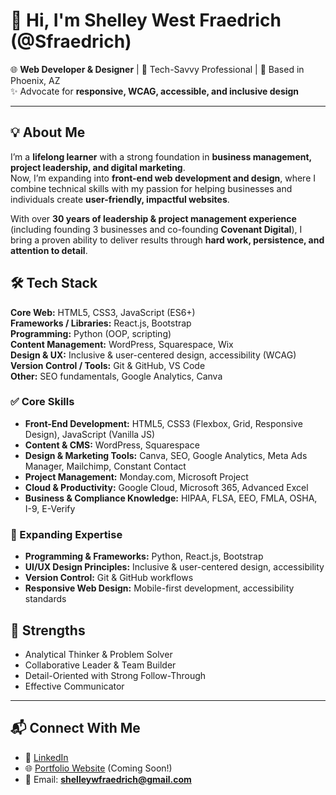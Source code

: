 # 👋 Hi, I'm Shelley West Fraedrich (@Sfraedrich)

🌐 **Web Developer & Designer** | 🎯 Tech-Savvy Professional | 📍 Based in Phoenix, AZ  
✨ Advocate for **responsive, WCAG, accessible, and inclusive design**

---

## 💡 About Me
I’m a **lifelong learner** with a strong foundation in **business management, project leadership, and digital marketing**.  
Now, I’m expanding into **front-end web development and design**, where I combine technical skills with my passion for helping businesses and individuals create **user-friendly, impactful websites**.  

With over **30 years of leadership & project management experience** (including founding 3 businesses and co-founding **Covenant Digital**), I bring a proven ability to deliver results through **hard work, persistence, and attention to detail**.

## 🛠️ Tech Stack

**Core Web:** HTML5, CSS3, JavaScript (ES6+)  
**Frameworks / Libraries:** React.js, Bootstrap  
**Programming:** Python (OOP, scripting)  
**Content Management:** WordPress, Squarespace, Wix  
**Design & UX:** Inclusive & user-centered design, accessibility (WCAG)  
**Version Control / Tools:** Git & GitHub, VS Code  
**Other:** SEO fundamentals, Google Analytics, Canva

### ✅ Core Skills
- **Front-End Development:** HTML5, CSS3 (Flexbox, Grid, Responsive Design), JavaScript (Vanilla JS)
- **Content & CMS:** WordPress, Squarespace
- **Design & Marketing Tools:** Canva, SEO, Google Analytics, Meta Ads Manager, Mailchimp, Constant Contact
- **Project Management:** Monday.com, Microsoft Project
- **Cloud & Productivity:** Google Cloud, Microsoft 365, Advanced Excel
- **Business & Compliance Knowledge:** HIPAA, FLSA, EEO, FMLA, OSHA, I-9, E-Verify

### 🚀 Expanding Expertise
- **Programming & Frameworks:** Python, React.js, Bootstrap
- **UI/UX Design Principles:** Inclusive & user-centered design, accessibility
- **Version Control:** Git & GitHub workflows
- **Responsive Web Design:** Mobile-first development, accessibility standards


## 🧠 Strengths
- Analytical Thinker & Problem Solver  
- Collaborative Leader & Team Builder  
- Detail-Oriented with Strong Follow-Through  
- Effective Communicator  

---

## 📬 Connect With Me
- 💼 [LinkedIn](https://linkedin.com/in/shelleywfraedrich)  
- 🌐 [Portfolio Website](https://sfraedrich.dev) (Coming Soon!)  
- 📧 Email: **shelleywfraedrich@gmail.com**  





